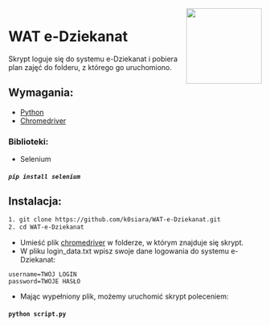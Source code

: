 <img src="https://upload.wikimedia.org/wikipedia/commons/4/46/Logo_WAT.jpg" width="150" align="right">

# WAT e-Dziekanat
Skrypt loguje się do systemu e-Dziekanat i pobiera plan zajęć do folderu, z którego go uruchomiono.
## Wymagania:
* [Python](https://www.python.org/downloads/)  
* [Chromedriver](https://sites.google.com/a/chromium.org/chromedriver/downloads)  
### Biblioteki:
* Selenium  
##### ``` pip install selenium ```

## Instalacja:
```bash
1. git clone https://github.com/k0siara/WAT-e-Dziekanat.git
2. cd WAT-e-Dziekanat
```
- Umieść plik [chromedriver](https://sites.google.com/a/chromium.org/chromedriver/downloads) w folderze, w którym znajduje się skrypt.
- W pliku login_data.txt wpisz swoje dane logowania do systemu e-Dziekanat:
```
username=TWÓJ LOGIN
password=TWOJE HASŁO
```

- Mając wypełniony plik, możemy uruchomić skrypt poleceniem:  
#### ``` python script.py ```
